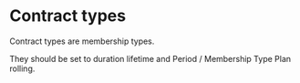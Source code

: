 # Contract types

Contract types are membership types.

They should be set to duration lifetime and Period / Membership Type Plan
rolling.
